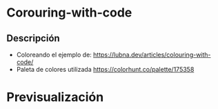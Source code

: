 # Corouring-with-code

## Descripción

* Coloreando el ejemplo de:
https://lubna.dev/articles/colouring-with-code/
* Paleta de colores utilizada
https://colorhunt.co/palette/175358

# Previsualización



